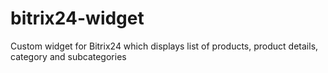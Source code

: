 # bitrix24-widget
Custom widget for Bitrix24 which displays list of products, product details, category and subcategories
